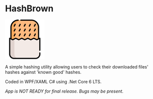 # HashBrown

<img src="/HashBrown/hash-browns.png" width="128">

A simple hashing utility allowing users to check their downloaded files' hashes against 'known good' hashes.

Coded in WPF/XAML C# using .Net Core 6 LTS. 



*App is NOT READY for final release. Bugs may be present.*
